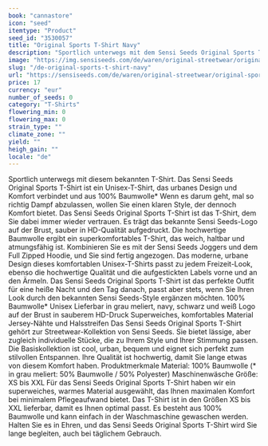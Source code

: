 ```yaml
---
book: "cannastore"
icon: "seed"
itemtype: "Product"
seed_id: "3530057"
title: "Original Sports T-Shirt Navy"
description: "Sportlich unterwegs mit dem Sensi Seeds Original Sports T-Shirt: Ein Unisex-T-Shirt, das Design, Komfort und Sport verbindet. Jetzt online kaufen!"
image: "https://img.sensiseeds.com/de/waren/original-streetwear/original-sports-t-shirt-navy-image.png"
slug: "/de-original-sports-t-shirt-navy"
url: "https://sensiseeds.com/de/waren/original-streetwear/original-sports-t-shirt-navy?a_aid=cannastore"
price: 17
currency: "eur"
number_of_seeds: 0
category: "T-Shirts"
flowering_min: 0
flowering_max: 0
strain_type: ""
climate_zone: ""
yield: ""
heigh_gain: ""
locale: "de"
---
```

Sportlich unterwegs mit diesem bekannten T-Shirt. Das Sensi Seeds Original Sports T-Shirt ist ein Unisex-T-Shirt, das urbanes Design und Komfort verbindet und aus 100% Baumwolle* Wenn es darum geht, mal so richtig Dampf abzulassen, wollen Sie einen klaren Style, der dennoch Komfort bietet. Das Sensi Seeds Original Sports T-Shirt ist das T-Shirt, dem Sie dabei immer wieder vertrauen. Es trägt das bekannte Sensi Seeds-Logo auf der Brust, sauber in HD-Qualität aufgedruckt. Die hochwertige Baumwolle ergibt ein superkomfortables T-Shirt, das weich, haltbar und atmungsfähig ist. Kombinieren Sie es mit der Sensi Seeds Joggers und dem Full Zipped Hoodie, und Sie sind fertig angezogen. Das moderne, urbane Design dieses komfortablen Unisex-T-Shirts passt zu jedem Freizeit-Look, ebenso die hochwertige Qualität und die aufgestickten Labels vorne und an den Ärmeln. Das Sensi Seeds Original Sports T-Shirt ist das perfekte Outfit für eine heiße Nacht und den Tag danach, passt aber stets, wenn Sie Ihren Look durch den bekannten Sensi Seeds-Style ergänzen möchten. 100% Baumwolle* Unisex Lieferbar in grau meliert, navy, schwarz und weiß Logo auf der Brust in sauberem HD-Druck Superweiches, komfortables Material Jersey-Nähte und Halsstreifen Das Sensi Seeds Original Sports T-Shirt gehört zur Streetwear-Kollektion von Sensi Seeds. Sie bietet lässige, aber zugleich individuelle Stücke, die zu Ihrem Style und Ihrer Stimmung passen. Die Basiskollektion ist cool, urban, bequem und eignet sich perfekt zum stilvollen Entspannen. Ihre Qualität ist hochwertig, damit Sie lange etwas von diesem Komfort haben. Produktmerkmale Material: 100% Baumwolle (* in grau meliert: 50% Baumwolle / 50% Polyester) Maschinenwäsche Größe: XS bis XXL Für das Sensi Seeds Original Sports T-Shirt haben wir ein superweiches, warmes Material ausgewählt, das Ihnen maximalen Komfort bei minimalem Pflegeaufwand bietet. Das T-Shirt ist in den Größen XS bis XXL lieferbar, damit es Ihnen optimal passt. Es besteht aus 100% Baumwolle und kann einfach in der Waschmaschine gewaschen werden. Halten Sie es in Ehren, und das Sensi Seeds Original Sports T-Shirt wird Sie lange begleiten, auch bei täglichem Gebrauch.
